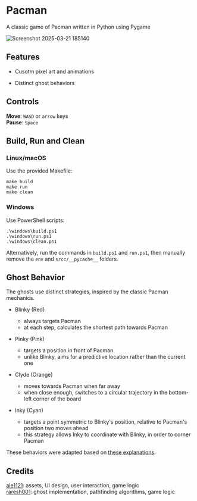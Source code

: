 # Pacman

A classic game of Pacman written in Python using Pygame

![Screenshot 2025-03-21 185140](https://github.com/user-attachments/assets/4fa408dc-ab0c-4dc9-aa74-219f3534e0c9)

## Features

 - Cusotm pixel art and animations

- Distinct ghost behaviors

## Controls

__Move__: `WASD` or `arrow` keys
<br>
__Pause__: `Space`

## Build, Run and Clean

### Linux/macOS

Use the provided Makefile:

    make build
    make run
    make clean

### Windows

Use PowerShell scripts:

    .\windows\build.ps1
    .\windows\run.ps1
    .\windows\clean.ps1

Alternatively, run the commands in `build.ps1` and `run.ps1`, then manually remove the `env` and `srcc/__pycache__` folders. 

## Ghost Behavior

The ghosts use distinct strategies, inspired by the classic Pacman mechanics.
- Blinky (Red)
    - always targets Pacman
    - at each step, calculates the shortest path towards Pacman

- Pinky (Pink)
    - targets a position in front of Pacman
    - unlike Blinky, aims for a predictive location rather than the current one

- Clyde (Orange)
    - moves towards Pacman when far away
    - when close enough, switches to a circular trajectory in the bottom-left corner of the board

- Inky (Cyan)
    - targets a point symmetric to Blinky's position, relative to Pacman's position two moves ahead
    - this strategy allows Inky to coordinate with Blinky, in order to corner Pacman

These behaviors were adapted based on [these explanations](https://gameinternals.com/understanding-pac-man-ghost-behavior).

## Credits

[ale1121](https://github.com/ale1121): assets, UI design, user interaction, game logic
<br>
[raresh001](https://github.com/raresh001): ghost implementation, pathfinding algorithms, game logic
